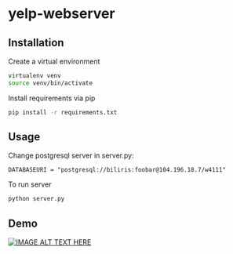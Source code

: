 # yelp-webserver

## Installation

Create a virtual environment
```bash
virtualenv venv
source venv/bin/activate
```

Install requirements via pip
```bash
pip install -r requirements.txt
```

## Usage

Change postgresql server in server.py:
```
DATABASEURI = "postgresql://biliris:foobar@104.196.18.7/w4111"
```

To run server
```python
python server.py
```

## Demo

[![IMAGE ALT TEXT HERE](https://img.youtube.com/vi/6ZZVjaXOyfc&t=6s/0.jpg)](https://www.youtube.com/watch?v=6ZZVjaXOyfc&t=6s)
